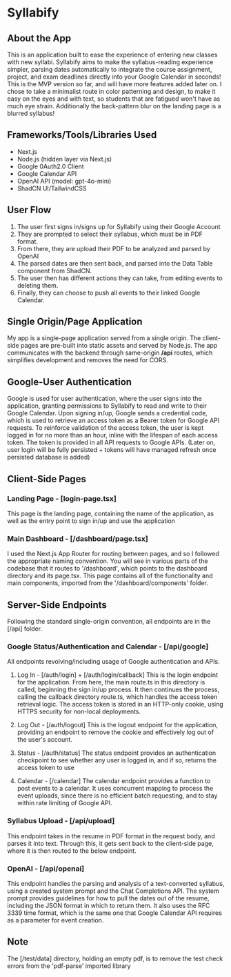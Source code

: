 # Syllabify

## About the App
This is an application built to ease the experience of entering new classes with new syllabi. Syllabify aims to
make the syllabus-reading experience simpler, parsing dates automatically to integrate the course assignment, 
project, and exam deadlines directly into your Google Calendar in seconds! This is the MVP version so far, and 
will have more features added later on. I chose to take a minimalist route in color patterning and design, to make
it easy on the eyes and with text, so students that are fatigued won't have as much eye strain. Additionally the
back-pattern blur on the landing page is a blurred syllabus!


## Frameworks/Tools/Libraries Used
 - Next.js
 - Node.js (hidden layer via Next.js)
 - Google 0Auth2.0 Client
 - Google Calendar API
 - OpenAI API (model: gpt-4o-mini)
 - ShadCN UI/TailwindCSS


## User Flow
1. The user first signs in/signs up for Syllabify using their Google Account
2. They are prompted to select their syllabus, which must be in PDF format.
3. From there, they are upload their PDF to be analyzed and parsed by OpenAI
4. The parsed dates are then sent back, and parsed into the Data Table component from ShadCN.
5. The user then has different actions they can take, from editing events to deleting them.
6. Finally, they can choose to push all events to their linked Google Calendar.


## Single Origin/Page Application
My app is a single-page application served from a single origin. The client-side pages are pre-built into static assets and served by Node.js. The app communicates with the backend through same-origin **/api** routes, which simplifies development and removes the need for CORS.


## Google-User Authentication
Google is used for user authentication, where the user signs into the application, granting permissions to Syllabify
to read and write to their Google Calendar. Upon signing in/up, Google sends a credential code, which is used to retrieve
an access token as a Bearer token for Google API requests. To reinforce validation of the access token, the user is kept
logged in for no more than an hour, inline with the lifespan of each access token. The token is provided in all API requests
to Google APIs. (Later on, user login will be fully persisted + tokens will have managed refresh once persisted database 
is added)


## Client-Side Pages

### Landing Page - [login-page.tsx]
This page is the landing page, containing the name of the application, as well as the entry point to sign in/up and use
the application

### Main Dashboard - [/dashboard/page.tsx]
I used the Next.js App Router for routing between pages, and so I followed the appropriate naming convention. You will see
in various parts of the codebase that it routes to '/dashboard', which points to the dashboard directory and its page.tsx.
This page contains all of the functionality and main components, imported from the '/dashboard/components' folder.


## Server-Side Endpoints
Following the standard single-origin convention, all endpoints are in the [/api] folder.

### Google Status/Authentication and Calendar - [/api/google]
All endpoints revolving/including usage of Google authentication and APIs.

1. Log In - [/auth/login] + [/auth/login/callback]
This is the login endpoint for the application. From here, the main route.ts in this directory is called, beginning
the sign in/up process. It then continues the process, calling the callback directory route.ts, which handles the 
access token retrieval logic. The access token is stored in an HTTP-only cookie, using HTTPS security for non-local
deployments.

2. Log Out - [/auth/logout]
This is the logout endpoint for the application, providing an endpoint to remove the cookie and effectively log out
of the user's account.

3. Status - [/auth/status]
The status endpoint provides an authentication checkpoint to see whether any user is logged in, and if so, returns
the access token to use

4. Calendar - [/calendar]
The calendar endpoint provides a function to post events to a calendar. It uses concurrent mapping to process the 
event uploads, since there is no efficient batch requesting, and to stay within rate limiting of Google API.


### Syllabus Upload - [/api/upload]
This endpoint takes in the resume in PDF format in the request body, and parses it into text. Through this, it gets
sent back to the client-side page, where it is then routed to the below endpoint.


### OpenAI - [/api/openai]
This endpoint handles the parsing and analysis of a text-converted syllabus, using a created system prompt and the 
Chat Completions API. The system prompt provides guidelines for how to pull the dates out of the resume, including
the JSON format in which to return them. It also uses the RFC 3339 time format, which is the same one that Google
Calendar API requires as a parameter for event creation.


## Note
The [/test/data] directory, holding an empty pdf, is to remove the test check errors from the 'pdf-parse' imported
library